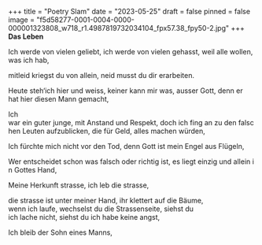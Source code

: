 +++
title = "Poetry Slam"
date = "2023-05-25"
draft = false
pinned = false
image = "f5d58277-0001-0004-0000-000001323808_w718_r1.4987819732034104_fpx57.38_fpy50-2.jpg"
+++
**Das Leben**

Ich werde von vielen geliebt, ich werde von vielen gehasst, weil alle wollen, was ich hab, 

mitleid kriegst du von allein, neid musst du dir erarbeiten.

Heute steh‘ich hier und weiss, keiner kann mir was, ausser Gott, denn er hat hier diesen Mann gemacht,   

Ich war ein guter junge, mit Anstand und Respekt, doch ich fing an zu den falschen Leuten aufzublicken, die für Geld, alles machen würden, 

Ich fürchte mich nicht vor den Tod, denn Gott ist mein Engel aus Flügeln, 

Wer entscheidet schon was falsch oder richtig ist, es liegt einzig und allein in Gottes Hand,  

Meine Herkunft strasse, ich leb die strasse,  

die strasse ist unter meiner Hand, ihr klettert auf die Bäume, wenn ich laufe, wechselst du die Strassenseite, siehst du ich lache nicht, siehst du ich habe keine angst, 

Ich bleib der Sohn eines Manns,